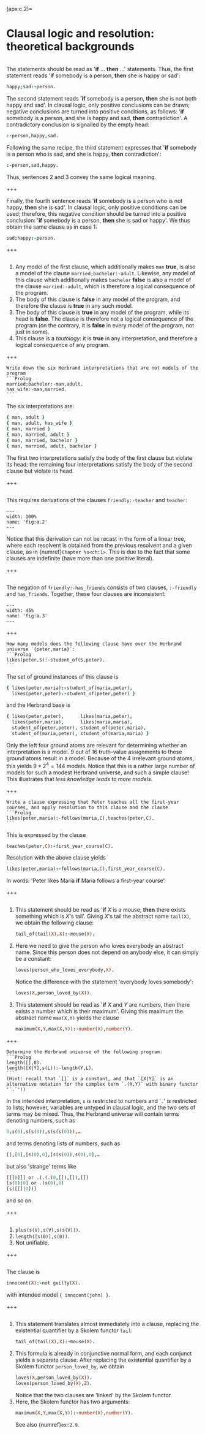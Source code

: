 <!--H3: Section C.2-->
(apx:c.2)=
# Clausal logic and resolution: theoretical backgrounds #

```{solution} ex:2.1
```

The statements should be read as '**if** &hellip; **then** &hellip;' statements. Thus, the first statement reads '**if** somebody is a person, **then** she is happy or sad':
```Prolog
happy;sad:-person.
```
The second statement reads '**if** somebody is a person, **then** she is not both happy and sad'. In clausal logic, only positive conclusions can be drawn; negative conclusions are turned into positive conditions, as follows: '**if** somebody is a person, and she is happy and sad, **then** contradiction'. A contradictory conclusion is signalled by the empty head:
```Prolog
:-person,happy,sad.
```
Following the same recipe, the third statement expresses that '**if** somebody is a person who is sad, and she is happy, **then** contradiction':
```Prolog
:-person,sad,happy.
```
Thus, sentences 2 and 3 convey the same logical meaning.

+++

Finally, the fourth sentence reads '**if** somebody is a person who is not happy, **then** she is sad'. In clausal logic, only positive conditions can be used; therefore, this negative condition should be turned into a positive conclusion: '**if** somebody is a person, **then** she is sad or happy'. We thus obtain the same clause as in case 1:
```Prolog
sad;happy:-person.
```

+++

```{solution} ex:2.2
```

<!--roman list-->
1. Any model of the first clause, which additionally makes `man` **true**, is also a model of the clause `married;bachelor:-adult`. Likewise, any model of this clause which additionally makes `bachelor` **false** is also a model of the clause `married:-adult`, which is therefore a logical consequence of the program.
1. The body of this clause is **false** in any model of the program, and therefore the clause is **true** in any such model.
1. The body of this clause is **true** in any model of the program, while its head is **false**. The clause is therefore not a logical consequence of the program (on the contrary, it is **false** in every model of the program, not just in some).
1. This clause is a *tautology*: it is **true** in any interpretation, and therefore a logical consequence of any program.

+++

````{solution} ex:2.3
Write down the six Herbrand interpretations that are not models of the program
```Prolog
married;bachelor:-man,adult.
has_wife:-man,married.
```
````

The six interpretations are:
```Prolog
{ man, adult }
{ man, adult, has_wife }
{ man, married }
{ man, married, adult }
{ man, married, bachelor }
{ man, married, adult, bachelor }
```
The first two interpretations satisfy the body of the first clause but violate its head; the remaining four interpretations satisfy the body of the second clause but violate its head.

+++

```{solution} ex:2.4
```

This requires derivations of the clauses `friendly:-teacher` and `teacher`:
```{figure} /src/fig/appendices/image004.svg
---
width: 100%
name: 'fig:a.2'
---
```
Notice that this derivation can not be recast in the form of a linear tree, where each resolvent is obtained from the previous resolvent and a given clause, as in {numref}`Chapter %s<ch:1>`. This is due to the fact that some clauses are indefinite (have more than one positive literal).
<!--Chapter 1-->

+++

```{solution} ex:2.5
```

The negation of `friendly:-has_friends` consists of two clauses, `:-friendly` and `has_friends`. Together, these four clauses are inconsistent:
```{figure} /src/fig/appendices/image006.svg
---
width: 45%
name: 'fig:a.3'
---
```

+++

````{solution} ex:2.6
How many models does the following clause have over the Herbrand universe `{peter,maria}`:
```Prolog
likes(peter,S):-student_of(S,peter).
```
````

The set of ground instances of this clause is
```Prolog
{ likes(peter,maria):-student_of(maria,peter),
  likes(peter,peter):-student_of(peter,peter) }
```
and the Herbrand base is
```Prolog
{ likes(peter,peter),      likes(maria,peter),
  likes(peter,maria),      likes(maria,maria),
  student_of(peter,peter), student_of(peter,maria),
  student_of(maria,peter), student_of(maria,maria) }
```
Only the left four ground atoms are relevant for determining whether an interpretation is a model. 9 out of 16 truth-value assignments to these ground atoms result in a model. Because of the 4 irrelevant ground atoms, this yields $9*2^4=144$ models. Notice that this is a rather large number of models for such a modest Herbrand universe, and such a simple clause! This illustrates that *less knowledge leads to more models*.

+++

````{solution} ex:2.7
Write a clause expressing that Peter teaches all the first-year courses, and apply resolution to this clause and the clause
```Prolog
likes(peter,maria):-follows(maria,C),teaches(peter,C).
```
````

This is expressed by the clause
```Prolog
teaches(peter,C):-first_year_course(C).
```
Resolution with the above clause yields
```Prolog
likes(peter,maria):-follows(maria,C),first_year_course(C).
```
In words: 'Peter likes Maria **if** Maria follows a first-year course'.

+++

```{solution} ex:2.9
```

<!--roman list-->
1. This statement should be read as '**if** *X* is a mouse, **then** there exists something which is *X*'s tail'. Giving *X*'s tail the abstract name `tail(X)`, we obtain the following clause:
   ```Prolog
   tail_of(tail(X),X):-mouse(X).
   ```
1. Here we need to give the person who loves everybody an abstract name. Since this person does not depend on anybody else, it can simply be a constant:
   ```Prolog
   loves(person_who_loves_everybody,X).
   ```
   Notice the difference with the statement 'everybody loves somebody':
   ```Prolog
   loves(X,person_loved_by(X)).
   ```
1. This statement should be read as '**if** *X* and *Y* are numbers, then there exists a number which is their maximum'. Giving this maximum the abstract name `max(X,Y)` yields the clause
   ```Prolog
   maximum(X,Y,max(X,Y)):-number(X),number(Y).
   ```

+++

````{solution} ex:2.10
Determine the Herbrand universe of the following program:
```Prolog
length([],0).
length([X|Y],s(L)):-length(Y,L).
```
(Hint: recall that `[]` is a constant, and that `[X|Y]` is an alternative notation for the complex term `.(X,Y)` with binary functor '`.`'!)
````

In the intended interpretation, `s` is restricted to numbers and '`.`' is restricted to lists; however, variables are untyped in clausal logic, and the two sets of terms may be mixed. Thus, the Herbrand universe will contain terms denoting numbers, such as
```Prolog
0,s(0),s(s(0)),s(s(s(0))),…
```
and terms denoting lists of numbers, such as
```Prolog
[],[0],[s(0),0],[s(s(0)),s(0),0],…
```
but also 'strange' terms like
```Prolog
[[[0]]] or .(.(.(0,[]),[]),[])
[s(0)|0] or .(s(0),0)
[s([[]|0])]
```
and so on.

+++

```{solution} ex:2.11
```

<!--roman list-->
1. `plus(s(V),s(V),s(s(V)))`.
1. `length([s(0)],s(0))`.
1. Not unifiable.

+++

```{solution} ex:2.13
```

The clause is
```Prolog
innocent(X):-not guilty(X).
```
with intended model `{ innocent(john) }`.

+++

```{solution} ex:2.14
```

<!--Exercise 2.9-->
<!--roman list-->
1. This statement translates almost immediately into a clause, replacing the existential quantifier by a Skolem functor `tail`:
   ```Prolog
   tail_of(tail(X),X):-mouse(X).
   ```
1. This formula is already in conjunctive normal form, and each conjunct yields a separate clause. After replacing the existential quantifier by a Skolem functor `person_loved_by`, we obtain
   ```Prolog
   loves(X,person_loved_by(X)).
   loves(person_loved_by(X),Z).
   ```
   Notice that the two clauses are 'linked' by the Skolem functor.
1. Here, the Skolem functor has two arguments:
   ```Prolog
   maximum(X,Y,max(X,Y)):-number(X),number(Y).
   ```
   See also {numref}`ex:2.9`.
